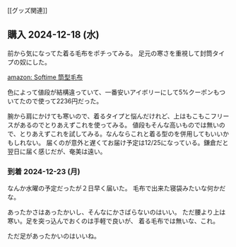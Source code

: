 [[グッズ関連]]

## 購入 2024-12-18 (水)

前から気になってた着る毛布をポチってみる。
足元の寒さを重視して封筒タイプの奴にした。

[amazon: Softime 筒型毛布](https://amzn.to/4iEWoQC)

色によって値段が結構違っていて、一番安いアイボリーにして5%クーポンもついてたので使って2236円だった。

腕から肩にかけても寒いので、着るタイプと悩んだけれど、上はもこもこフリースがあるのでとりあえずこれを使ってみる。
値段もそんな高いものでは無いので、とりあえずこれを試してみる。なんならこれと着る型のを併用してもいいかもしれない。
届くのが意外と遅くてお届け予定は12/25になっている。鎌倉だと翌日に届く感じだが、奄美は遠い。

### 到着 2024-12-23 (月)

なんか水曜の予定だったが２日早く届いた。
毛布で出来た寝袋みたいな何かだな。

あったかさはあったかいし、そんなにかさばらないのはいい。
ただ腰より上は寒い。足を突っ込んでおくのは手軽で良いが、
着る毛布では無いな、これ。

ただ足があったかいのはいいね。